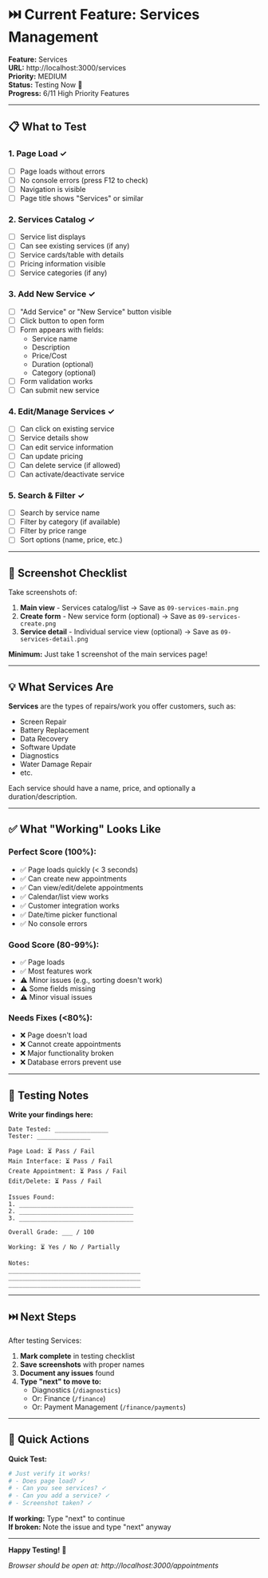 # ⏭️ Current Feature: Services Management

**Feature:** Services  
**URL:** http://localhost:3000/services  
**Priority:** MEDIUM  
**Status:** Testing Now 🧪  
**Progress:** 6/11 High Priority Features

---

## 📋 What to Test

### 1. Page Load ✓
- [ ] Page loads without errors
- [ ] No console errors (press F12 to check)
- [ ] Navigation is visible
- [ ] Page title shows "Services" or similar

### 2. Services Catalog ✓
- [ ] Service list displays
- [ ] Can see existing services (if any)
- [ ] Service cards/table with details
- [ ] Pricing information visible
- [ ] Service categories (if any)

### 3. Add New Service ✓
- [ ] "Add Service" or "New Service" button visible
- [ ] Click button to open form
- [ ] Form appears with fields:
  - Service name
  - Description
  - Price/Cost
  - Duration (optional)
  - Category (optional)
- [ ] Form validation works
- [ ] Can submit new service

### 4. Edit/Manage Services ✓
- [ ] Can click on existing service
- [ ] Service details show
- [ ] Can edit service information
- [ ] Can update pricing
- [ ] Can delete service (if allowed)
- [ ] Can activate/deactivate service

### 5. Search & Filter ✓
- [ ] Search by service name
- [ ] Filter by category (if available)
- [ ] Filter by price range
- [ ] Sort options (name, price, etc.)

---

## 📸 Screenshot Checklist

Take screenshots of:
1. **Main view** - Services catalog/list → Save as `09-services-main.png`
2. **Create form** - New service form (optional) → Save as `09-services-create.png`
3. **Service detail** - Individual service view (optional) → Save as `09-services-detail.png`

**Minimum:** Just take 1 screenshot of the main services page!

---

## 💡 What Services Are

**Services** are the types of repairs/work you offer customers, such as:
- Screen Repair
- Battery Replacement
- Data Recovery
- Software Update
- Diagnostics
- Water Damage Repair
- etc.

Each service should have a name, price, and optionally a duration/description.

---

## ✅ What "Working" Looks Like

### Perfect Score (100%):
- ✅ Page loads quickly (< 3 seconds)
- ✅ Can create new appointments
- ✅ Can view/edit/delete appointments
- ✅ Calendar/list view works
- ✅ Customer integration works
- ✅ Date/time picker functional
- ✅ No console errors

### Good Score (80-99%):
- ✅ Page loads
- ✅ Most features work
- ⚠️ Minor issues (e.g., sorting doesn't work)
- ⚠️ Some fields missing
- ⚠️ Minor visual issues

### Needs Fixes (<80%):
- ❌ Page doesn't load
- ❌ Cannot create appointments
- ❌ Major functionality broken
- ❌ Database errors prevent use

---

## 📝 Testing Notes

**Write your findings here:**

```
Date Tested: _______________
Tester: _______________

Page Load: ⏳ Pass / Fail
Main Interface: ⏳ Pass / Fail
Create Appointment: ⏳ Pass / Fail
Edit/Delete: ⏳ Pass / Fail

Issues Found:
1. ________________________________
2. ________________________________
3. ________________________________

Overall Grade: ___ / 100

Working: ⏳ Yes / No / Partially

Notes:
_____________________________________
_____________________________________
_____________________________________
```

---

## ⏭️ Next Steps

After testing Services:

1. **Mark complete** in testing checklist
2. **Save screenshots** with proper names
3. **Document any issues** found
4. **Type "next" to move to:**
   - Diagnostics (`/diagnostics`)
   - Or: Finance (`/finance`)
   - Or: Payment Management (`/finance/payments`)

---

## 🔄 Quick Actions

**Quick Test:**
```bash
# Just verify it works!
# - Does page load? ✓
# - Can you see services? ✓
# - Can you add a service? ✓
# - Screenshot taken? ✓
```

**If working:** Type "next" to continue  
**If broken:** Note the issue and type "next" anyway

---

**Happy Testing!** 🧪

*Browser should be open at: http://localhost:3000/appointments*

